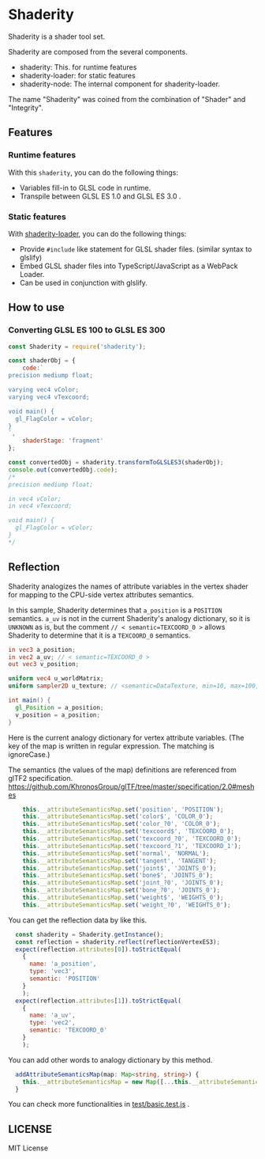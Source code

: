 # Shaderity

Shaderity is a shader tool set.

Shaderity are composed from the several components.

- shaderity: This. for runtime features
- shaderity-loader: for static features
- shaderity-node: The internal component for shaderity-loader.

The name "Shaderity" was coined from the combination of "Shader" and "Integrity".

## Features

### Runtime features

With this `shaderity`, you can do the following things:

- Variables fill-in to GLSL code in runtime.
- Transpile between GLSL ES 1.0 and GLSL ES 3.0 .

### Static features

With [shaderity-loader](https://github.com/actnwit/shaderity-loader), you can do the following things:

- Provide `#include` like statement for GLSL shader files. (similar syntax to glslify)
- Embed GLSL shader files into TypeScript/JavaScript as a WebPack Loader.
- Can be used in conjunction with glslify.

## How to use

### Converting GLSL ES 100 to GLSL ES 300

```javascript
const Shaderity = require('shaderity');

const shaderObj = {
    code:`
precision mediump float;

varying vec4 vColor;
varying vec4 vTexcoord;

void main() {
  gl_FlagColor = vColor;
}
`,
    shaderStage: 'fragment'
};

const convertedObj = shaderity.transformToGLSLES3(shaderObj);
console.out(convertedObj.code);
/*
precision mediump float;

in vec4 vColor;
in vec4 vTexcoord;

void main() {
  gl_FlagColor = vColor;
}
*/
```

## Reflection

Shaderity analogizes the names of attribute variables in the vertex shader for mapping to the CPU-side vertex attributes semantics.

In this sample, Shaderity determines that `a_position` is a `POSITION` semantics. `a_uv` is not in the current Shaderity's analogy dictionary, so it is `UNKNOWN` as is, but the comment `// < semantic=TEXCOORD_0 >` allows Shaderity to determine that it is a `TEXCOORD_0` semantics. 

```glsl
in vec3 a_position;
in vec2 a_uv; // < semantic=TEXCOORD_0 >
out vec3 v_position;

uniform vec4 u_worldMatrix;
uniform sampler2D u_texture; // <semantic=DataTexture, min=10, max=100, default=>

int main() {
  gl_Position = a_position;
  v_position = a_position;
}
```

Here is the current analogy dictionary for vertex attribute variables.
(The key of the map is written in regular expression. The matching is ignoreCase.)

The semantics (the values of the map) definitions are referenced from glTF2 specification.
https://github.com/KhronosGroup/glTF/tree/master/specification/2.0#meshes

```javascript
    this.__attributeSemanticsMap.set('position', 'POSITION');
    this.__attributeSemanticsMap.set('color$', 'COLOR_0');
    this.__attributeSemanticsMap.set('color_?0', 'COLOR_0');
    this.__attributeSemanticsMap.set('texcoord$', 'TEXCOORD_0');
    this.__attributeSemanticsMap.set('texcoord_?0', 'TEXCOORD_0');
    this.__attributeSemanticsMap.set('texcoord_?1', 'TEXCOORD_1');
    this.__attributeSemanticsMap.set('normal', 'NORMAL');
    this.__attributeSemanticsMap.set('tangent', 'TANGENT');
    this.__attributeSemanticsMap.set('joint$', 'JOINTS_0');
    this.__attributeSemanticsMap.set('bone$', 'JOINTS_0');
    this.__attributeSemanticsMap.set('joint_?0', 'JOINTS_0');
    this.__attributeSemanticsMap.set('bone_?0', 'JOINTS_0');
    this.__attributeSemanticsMap.set('weight$', 'WEIGHTS_0');
    this.__attributeSemanticsMap.set('weight_?0', 'WEIGHTS_0');
```

You can get the reflection data by like this.

```javascript
  const shaderity = Shaderity.getInstance();
  const reflection = shaderity.reflect(reflectionVertexES3);
  expect(reflection.attributes[0]).toStrictEqual(
    {
      name: 'a_position',
      type: 'vec3',
      semantic: 'POSITION'
    }
    );
  expect(reflection.attributes[1]).toStrictEqual(
    {
      name: 'a_uv',
      type: 'vec2',
      semantic: 'TEXCOORD_0'
    }
    );
```

You can add other words to analogy dictionary by this method.

```typescript
  addAttributeSemanticsMap(map: Map<string, string>) {
    this.__attributeSemanticsMap = new Map([...this.__attributeSemanticsMap, ...map]);
  }
```

You can check more functionalities in [test/basic.test.js](./test/basic.test.js) .

## LICENSE

MIT License
